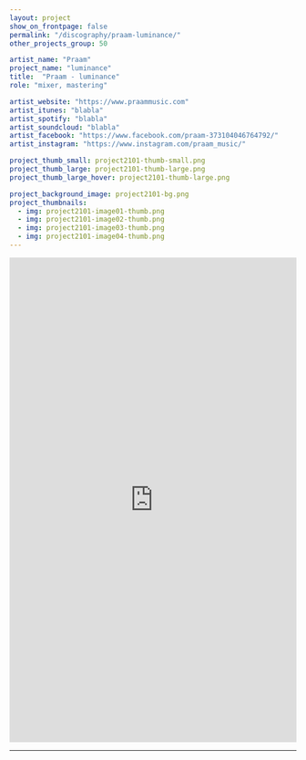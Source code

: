 ```yaml
---
layout: project
show_on_frontpage: false
permalink: "/discography/praam-luminance/"
other_projects_group: 50

artist_name: "Praam"
project_name: "luminance"
title:  "Praam - luminance"
role: "mixer, mastering"

artist_website: "https://www.praammusic.com"
artist_itunes: "blabla"
artist_spotify: "blabla"
artist_soundcloud: "blabla"
artist_facebook: "https://www.facebook.com/praam-373104046764792/"
artist_instagram: "https://www.instagram.com/praam_music/"

project_thumb_small: project2101-thumb-small.png
project_thumb_large: project2101-thumb-large.png
project_thumb_large_hover: project2101-thumb-large.png

project_background_image: project2101-bg.png
project_thumbnails:
  - img: project2101-image01-thumb.png
  - img: project2101-image02-thumb.png
  - img: project2101-image03-thumb.png
  - img: project2101-image04-thumb.png
---
```


<iframe style="border: 0; width: 100%; height: 850px;" src="https://bandcamp.com/EmbeddedPlayer/album=1651694480/size=large/bgcol=ffffff/linkcol=de270f/transparent=true/" seamless><a href="https://1631recordings.bandcamp.com/album/luminance">luminance by praam</a></iframe>

---